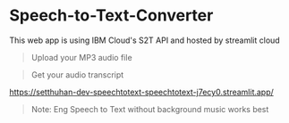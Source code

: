# Speech-to-Text-Converter
This web app is using IBM Cloud's S2T API and hosted by streamlit cloud
> Upload your MP3 audio file

> Get your audio transcript

https://setthuhan-dev-speechtotext-speechtotext-j7ecy0.streamlit.app/

> Note: Eng Speech to Text without background music works best
